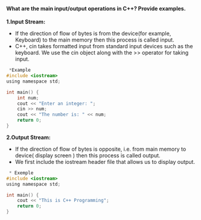   #### What are the main input/output operations in C++? Provide examples.

<b>1.Input Stream:</b> 

- If the direction of flow of bytes is from the device(for example, Keyboard) to the main memory then this process is called input.
-  C++, cin takes formatted input from standard input devices such as the keyboard. We use the cin object along with the >> operator for taking input.


```c
 *Example
#include <iostream>
using namespace std;

int main() {
    int num;
    cout << "Enter an integer: ";
    cin >> num;   
    cout << "The number is: " << num;
    return 0;
}
```

<b>2.Output Stream:</b> 

-  If the direction of flow of bytes is opposite, i.e. from main memory to device( display screen ) then this process is called output.
- We first include the iostream header file that allows us to display output.


```c
 * Exemple
#include <iostream>
using namespace std;

int main() {
    cout << "This is C++ Programming";
    return 0;
}
```